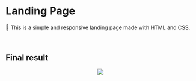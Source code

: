 <h1>Landing Page</h1>
<p>💖 This is a simple and responsive landing page made with HTML and CSS.

<br><h2>Final result</h2>
<p align="center">
  <img src="https://user-images.githubusercontent.com/95146046/151675403-65d71ab2-761e-4215-a435-20a26b90edc0.png" />
</p>
